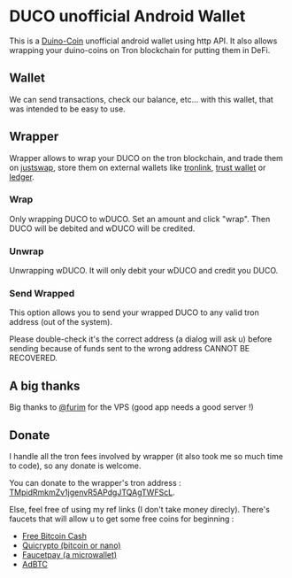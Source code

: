 # DUCO unofficial Android Wallet
This is a [Duino-Coin](https://github.com/duino-coin) unofficial android wallet using http API. It also allows wrapping your duino-coins on Tron blockchain for putting them in DeFi.

## Wallet
We can send transactions, check our balance, etc... with this wallet, that was intended to be easy to use.


## Wrapper
Wrapper allows to wrap your DUCO on the tron blockchain, and trade them on [justswap](https://justswap.io), store them on external wallets like [tronlink](https://dapp.tronlink.org/#invitecode?code=Ff51&lang=en), [trust wallet](https://trustwallet.com) or [ledger](https://www.ledger.com/).

### Wrap
Only wrapping DUCO to wDUCO. Set an amount and click "wrap". Then DUCO will be debited and wDUCO will be credited.

### Unwrap
Unwrapping wDUCO. It will only debit your wDUCO and credit you DUCO.

### Send Wrapped
This option allows you to send your wrapped DUCO to any valid tron address (out of the system).

Please double-check it's the correct address (a dialog will ask u) before sending because of funds sent to the wrong address CANNOT BE RECOVERED.


## A big thanks
Big thanks to [@furim](https://github.com/furim) for the VPS (good app needs a good server !)

## Donate
I handle all the tron fees involved by wrapper (it also took me so much time to code), so any donate is welcome.

You can donate to the wrapper's tron address : [TMpidRmkmZv1jgenvR5APdgJTQAgTWFScL](https://tronscan.org/#/address/TMpidRmkmZv1jgenvR5APdgJTQAgTWFScL).

Else, feel free of using my ref links (I don't take money direcly). There's faucets that will allow u to get some free coins for beginning :
- [Free Bitcoin Cash](https://bitcoinaliens.com/?ref=950783&game=7&pf=2)
- [Quicrypto (bitcoin or nano)](https://quicrypto.page.link/Dfj7)
- [Faucetpay (a microwallet)](https://faucetpay.io/?r=119352)
- [AdBTC](https://r.adbtc.top/1853792)
